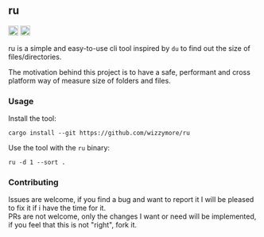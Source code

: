 ## ru

[<img alt="github" src="https://img.shields.io/badge/github-wizzymore/ru-8da0cb?style=for-the-badge&labelColor=555555&logo=github" height="20">](https://github.com/wizzymore/ru)
[<img alt="build status" src="https://img.shields.io/github/actions/workflow/status/wizzymore/ru/ci.yml?branch=master&style=for-the-badge" height="20">](https://github.com/wizzymore/rustyray/actions?query=branch%3Amaster)

<!-- [<img alt="crates.io" src="https://img.shields.io/crates/v/ru.svg?style=for-the-badge&color=fc8d62&logo=rust" height="20">](https://crates.io/crates/ru) -->
<!-- [<img alt="docs.rs" src="https://img.shields.io/badge/docs.rs-ru-66c2a5?style=for-the-badge&labelColor=555555&logo=docs.rs" height="20">](https://docs.rs/ru) -->

ru is a simple and easy-to-use cli tool inspired by `du` to find out the size of files/directories.

The motivation behind this project is to have a safe, performant and cross platform way of measure size of folders and files.

### Usage

Install the tool:

```shell
cargo install --git https://github.com/wizzymore/ru
```

Use the tool with the `ru` binary:

```shell
ru -d 1 --sort .
```

### Contributing

Issues are welcome, if you find a bug and want to report it I will be pleased to fix it if i have the time for it.  
PRs are not welcome, only the changes I want or need will be implemented, if you feel that this is not "right", fork it.
